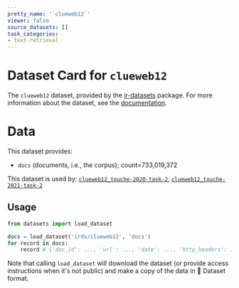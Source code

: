 ```yaml
---
pretty_name: '`clueweb12`'
viewer: false
source_datasets: []
task_categories:
- text-retrieval
---
```


# Dataset Card for `clueweb12`

The `clueweb12` dataset, provided by the [ir-datasets](https://ir-datasets.com/) package.
For more information about the dataset, see the [documentation](https://ir-datasets.com/clueweb12#clueweb12).

# Data

This dataset provides:
 - `docs` (documents, i.e., the corpus); count=733,019,372


This dataset is used by: [`clueweb12_touche-2020-task-2`](https://huggingface.co/datasets/irds/clueweb12_touche-2020-task-2), [`clueweb12_touche-2021-task-2`](https://huggingface.co/datasets/irds/clueweb12_touche-2021-task-2)


## Usage

```python
from datasets import load_dataset

docs = load_dataset('irds/clueweb12', 'docs')
for record in docs:
    record # {'doc_id': ..., 'url': ..., 'date': ..., 'http_headers': ..., 'body': ..., 'body_content_type': ...}

```

Note that calling `load_dataset` will download the dataset (or provide access instructions when it's not public) and make a copy of the
data in 🤗 Dataset format.
